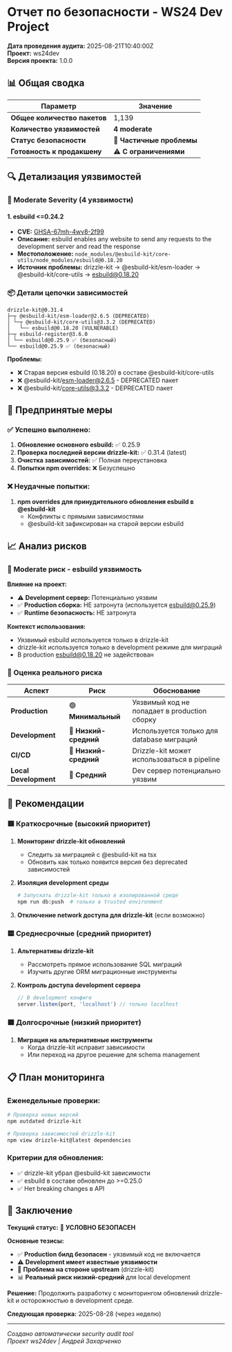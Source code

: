# Отчет по безопасности - WS24 Dev Project

**Дата проведения аудита:** 2025-08-21T10:40:00Z  
**Проект:** ws24dev  
**Версия проекта:** 1.0.0  

## 📊 Общая сводка

| Параметр | Значение |
|----------|----------|
| **Общее количество пакетов** | 1,139 |
| **Количество уязвимостей** | **4 moderate** |
| **Статус безопасности** | 🔶 **Частичные проблемы** |
| **Готовность к продакшену** | ⚠️ **С ограничениями** |

## 🔍 Детализация уязвимостей

### 🔶 Moderate Severity (4 уязвимости)

#### 1. esbuild <=0.24.2
- **CVE:** [GHSA-67mh-4wv8-2f99](https://github.com/advisories/GHSA-67mh-4wv8-2f99)
- **Описание:** esbuild enables any website to send any requests to the development server and read the response
- **Местоположение:** `node_modules/@esbuild-kit/core-utils/node_modules/esbuild@0.18.20`
- **Источник проблемы:** drizzle-kit → @esbuild-kit/esm-loader → @esbuild-kit/core-utils → esbuild@0.18.20

### 📦 Детали цепочки зависимостей

```
drizzle-kit@0.31.4
├─┬ @esbuild-kit/esm-loader@2.6.5 (DEPRECATED)
│ └─┬ @esbuild-kit/core-utils@3.3.2 (DEPRECATED) 
│   └── esbuild@0.18.20 (VULNERABLE)
├─┬ esbuild-register@3.6.0
│ └── esbuild@0.25.9 ✅ (безопасный)
└── esbuild@0.25.9 ✅ (безопасный)
```

**Проблемы:**
- ❌ Старая версия esbuild (0.18.20) в составе @esbuild-kit/core-utils
- ❌ @esbuild-kit/esm-loader@2.6.5 - DEPRECATED пакет  
- ❌ @esbuild-kit/core-utils@3.3.2 - DEPRECATED пакет

## 🔧 Предпринятые меры

### ✅ Успешно выполнено:
1. **Обновление основного esbuild:** ✅ 0.25.9
2. **Проверка последней версии drizzle-kit:** ✅ 0.31.4 (latest)
3. **Очистка зависимостей:** ✅ Полная переустановка
4. **Попытки npm overrides:** ❌ Безуспешно

### ❌ Неудачные попытки:
1. **npm overrides для принудительного обновления esbuild в @esbuild-kit**
   - Конфликты с прямыми зависимостями
   - @esbuild-kit зафиксирован на старой версии esbuild

## 📈 Анализ рисков

### 🔶 Moderate риск - esbuild уязвимость

**Влияние на проект:**
- ⚠️ **Development сервер:** Потенциально уязвим
- ✅ **Production сборка:** НЕ затронута (используется esbuild@0.25.9)
- ✅ **Runtime безопасность:** НЕ затронута

**Контекст использования:**
- Уязвимый esbuild используется только в drizzle-kit
- drizzle-kit используется только в development режиме для миграций
- В production esbuild@0.18.20 не задействован

### 🎯 Оценка реального риска

| Аспект | Риск | Обоснование |
|--------|------|-------------|
| **Production** | 🟢 **Минимальный** | Уязвимый код не попадает в production сборку |
| **Development** | 🔶 **Низкий-средний** | Используется только для database миграций |
| **CI/CD** | 🔶 **Низкий-средний** | Drizzle-kit может использоваться в pipeline |
| **Local Development** | 🔶 **Средний** | Dev сервер потенциально уязвим |

## 🚀 Рекомендации

### 🟥 Краткосрочные (высокий приоритет)

1. **Мониторинг drizzle-kit обновлений**
   - Следить за миграцией с @esbuild-kit на tsx
   - Обновить как только появится версия без deprecated зависимостей

2. **Изоляция development среды**
   ```bash
   # Запускать drizzle-kit только в изолированной среде
   npm run db:push  # только в trusted environment
   ```

3. **Отключение network доступа для drizzle-kit** (если возможно)

### 🟨 Среднесрочные (средний приоритет)

1. **Альтернативы drizzle-kit**
   - Рассмотреть прямое использование SQL миграций
   - Изучить другие ORM миграционные инструменты

2. **Контроль доступа development сервера**
   ```typescript
   // В development конфиге
   server.listen(port, 'localhost') // только localhost
   ```

### 🟩 Долгосрочные (низкий приоритет)

1. **Миграция на альтернативные инструменты**
   - Когда drizzle-kit исправит зависимости
   - Или переход на другое решение для schema management

## 📋 План мониторинга

### Еженедельные проверки:
```bash
# Проверка новых версий
npm outdated drizzle-kit

# Проверка зависимостей drizzle-kit
npm view drizzle-kit@latest dependencies
```

### Критерии для обновления:
- ✅ drizzle-kit убрал @esbuild-kit зависимости
- ✅ esbuild в составе обновлен до >=0.25.0  
- ✅ Нет breaking changes в API

## 🎯 Заключение

**Текущий статус:** 🔶 **УСЛОВНО БЕЗОПАСЕН**

**Основные тезисы:**
- ✅ **Production билд безопасен** - уязвимый код не включается
- ⚠️ **Development имеет известные уязвимости** 
- 🔧 **Проблема на стороне upstream** (drizzle-kit)
- 📊 **Реальный риск низкий-средний** для local development

**Решение:** Продолжить разработку с мониторингом обновлений drizzle-kit и осторожностью в development среде.

**Следующая проверка:** 2025-08-28 (через неделю)

---

*Создано автоматически security audit tool*  
*Проект ws24dev | Андрей Захарченко*
